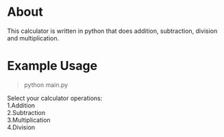 # About
This calculator is written in python that does addition, subtraction, division and multiplication. 

# Example Usage

> python main.py

Select your calculator operations:                       
1.Addition                      
2.Subtraction                      
3.Multiplication                      
4.Division



